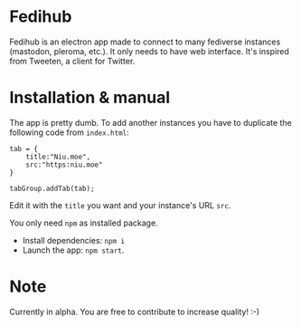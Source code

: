 # Fedihub

Fedihub is an electron app made to connect to many fediverse instances (mastodon, pleroma, etc.). It only needs to have web interface. It's inspired from Tweeten, a client for Twitter.

# Installation & manual

The app is pretty dumb. To add another instances you have to duplicate the following code from `index.html`:

```
tab = {
    title:"Niu.moe",
    src:"https:niu.moe"
}

tabGroup.addTab(tab);
```

Edit it with the `title` you want and your instance's URL `src`.

You only need `npm` as installed package.

* Install dependencies: `npm i`
* Launch the app: `npm start`.

# Note

Currently in alpha. You are free to contribute to increase quality! :-)

